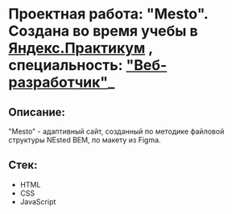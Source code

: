 # Проектная работа: "Mesto". Создана во время  учебы в [Яндекс.Практикум](https://practicum.yandex.ru) , специальность: ["Веб-разработчик"](https://practicum.yandex.ru/web/)_
## Описание:
"Mesto" - адаптивный сайт, созданный по методике файловой структуры NEsted BEM, по макету из Figma.
## Стек:
* HTML
* CSS
* JavaScript

